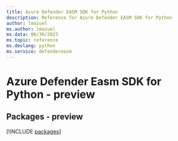 ```yaml
---
title: Azure Defender EASM SDK for Python
description: Reference for Azure Defender EASM SDK for Python
author: lmazuel
ms.author: lmazuel
ms.data: 06/30/2023
ms.topic: reference
ms.devlang: python
ms.service: defendereasm
---
```

# Azure Defender Easm SDK for Python - preview
## Packages - preview
[!INCLUDE [packages](defender-easm-index.md)]